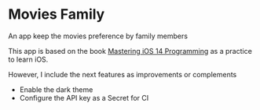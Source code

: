 # Movies Family

An app keep the movies preference by family members

This app is based on the book [Mastering iOS 14 Programming](https://learning.oreilly.com/library/view/mastering-ios-14/9781838822842/)  as a practice to learn iOS.

However, I include the next features as improvements or complements

* Enable the dark theme
* Configure the API key as a Secret for CI
